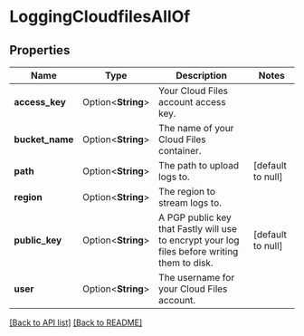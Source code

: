# LoggingCloudfilesAllOf

## Properties

Name | Type | Description | Notes
------------ | ------------- | ------------- | -------------
**access_key** | Option<**String**> | Your Cloud Files account access key. | 
**bucket_name** | Option<**String**> | The name of your Cloud Files container. | 
**path** | Option<**String**> | The path to upload logs to. | [default to null]
**region** | Option<**String**> | The region to stream logs to. | 
**public_key** | Option<**String**> | A PGP public key that Fastly will use to encrypt your log files before writing them to disk. | [default to null]
**user** | Option<**String**> | The username for your Cloud Files account. | 

[[Back to API list]](../README.md#documentation-for-api-endpoints) [[Back to README]](../README.md)


